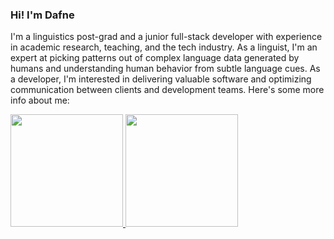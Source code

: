 ### Hi! I'm Dafne

I'm a linguistics post-grad and a junior full-stack developer with experience in academic research, teaching, and the tech industry. As a linguist, I'm an expert at picking patterns out of complex language data generated by humans and understanding human behavior from subtle language cues. As a developer, I'm interested in delivering valuable software and optimizing communication between clients and development teams. Here's some more info about me:

<div>
  <a href="https://github.com/dafnepalu">
  <img height="180em" src="https://github-readme-stats.vercel.app/api?username=dafnepalu&show_icons=true&theme=dracula&include_all_commits=true&count_private=true"/>
  <img height="180em" src="https://github-readme-stats.vercel.app/api/top-langs/?username=dafnepalu&layout=compact&langs_count=7&theme=dracula"/>
</div>
